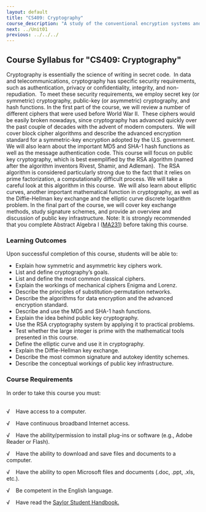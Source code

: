 ```yaml
---
layout: default
title: "CS409: Cryptography"
course_description: "A study of the conventional encryption systems and classical cryptography, exploring the use of secret key (or symmetric) cryptography, public-key (or asymmetric) cryptography, and hash functions."
next: ../Unit01
previous: ../../../
---
```

Course Syllabus for "CS409: Cryptography"
-----------------------------------------

Cryptography is essentially the science of writing in secret code.  In
data and telecommunications, cryptography has specific security
requirements, such as authentication, privacy or confidentiality,
integrity, and non-repudiation.  To meet these security requirements, we
employ secret key (or symmetric) cryptography, public-key (or
asymmetric) cryptography, and hash functions. In the first part of the
course, we will review a number of different ciphers that were used
before World War II.  These ciphers would be easily broken nowadays,
since cryptography has advanced quickly over the past couple of decades
with the advent of modern computers.  We will cover block cipher
algorithms and describe the advanced encryption standard for a
symmetric-key encryption adopted by the U.S. government.  We will also
learn about the important MD5 and SHA-1 hash functions as well as the
message authentication code. This course will focus on public key
cryptography, which is best exemplified by the RSA algorithm (named
after the algorithm inventors Rivest, Shamir, and Adleman).  The RSA
algorithm is considered particularly strong due to the fact that it
relies on prime factorization, a computationally difficult process. We
will take a careful look at this algorithm in this course.  We will also
learn about elliptic curves, another important mathematical function in
cryptography, as well as the Diffie-Hellman key exchange and the
elliptic curve discrete logarithm problem. In the final part of the
course, we will cover key exchange methods, study signature schemes, and
provide an overview and discussion of public key infrastructure. Note:
It is strongly recommended that you complete Abstract Algebra I
([MA231](http://www.saylor.org/courses/ma231/)) before taking this
course.

### Learning Outcomes

Upon successful completion of this course, students will be able to:  

-   Explain how symmetric and asymmetric key ciphers work.
-   List and define cryptography’s goals.
-   List and define the most common classical ciphers.
-   Explain the workings of mechanical ciphers Enigma and Lorenz.
-   Describe the principles of substitution-permutation networks.
-   Describe the algorithms for data encryption and the advanced
    encryption standard.
-   Describe and use the MD5 and SHA-1 hash functions.
-   Explain the idea behind public key cryptography.
-   Use the RSA cryptography system by applying it to practical
    problems.
-   Test whether the large integer is prime with the mathematical tools
    presented in this course.
-   Define the elliptic curve and use it in cryptography.
-   Explain the Diffie-Hellman key exchange.
-   Describe the most common signature and autokey identity schemes.
-   Describe the conceptual workings of public key infrastructure.

### Course Requirements

In order to take this course you must:  
  

√    Have access to a computer.

√    Have continuous broadband Internet access.

√    Have the ability/permission to install plug-ins or software (e.g.,
Adobe Reader or Flash).

√    Have the ability to download and save files and documents to a
computer.

√    Have the ability to open Microsoft files and documents (.doc, .ppt,
.xls, etc.).

√    Be competent in the English language.

√    Have read the [Saylor Student
Handbook.](http://www.saylor.org/site/wp-content/uploads/2012/05/Saylor-StudentHandbook.pdf)
